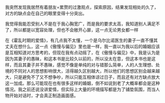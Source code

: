我突然发现我居然有着朋友=累赘的过激观点，探索原因，结果发现相处的久了，对方的缺点会在自己的眼里变得十分突出。

我觉得我能忍受别人不是在于我心胸宽广，而是我的要求太高，我知道别人满足不了，所以都是以宽容处理，但也不会敞开心扉，这一点无论男女都一样

在《霍乱时期的爱情》，有几点我不太懂，一个是乌尔比诺医生的妻子一直不懂其丈夫在想什么，这一点《傲慢与偏见》里也是一样，我一直以为我以后的婚姻应该是互相知道对方思考的，但现在我有点动摇了，在《傲慢与偏见》中，我是认为是因为其妻子的愚昧，和这本书是比较久以前的，所以没太在意，但这本书也是这样，而且其妻子并不愚昧，感觉不像是单纯的对与错那么简单，人的人生理想、处境的不同对人的思想影响很大，活得越久区别越大，所以他们的思想区别会越来越大，只是避免不了又不想争吵，所以只能互相体谅过日子，而且还有对方缺点放大这一加成。那么可能现在也有很多这样的婚姻，倒不如说到老了大概率都会是这种情况。我之前还说没讲爱情，但实际上大量的环境描写都是为了铺垫氛围，而当人物开始对话时，才会真正制造画面感。